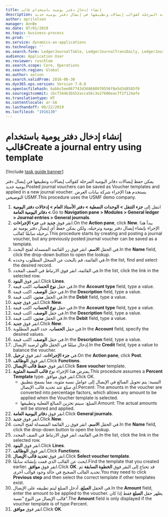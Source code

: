 ```yaml
---
title: إنشاء إدخال دفتر يومية باستخدام قالب
description: يمكن حفظ إيصالات دفاتر اليومية المرحلة كقوالب إيصالات وتطبيقها في إيصال دفتر يومية جديد.
author: aprilolson
manager: AnnBe
ms.date: 07/01/2019
ms.topic: business-process
ms.prod: ''
ms.service: dynamics-ax-applications
ms.technology: ''
ms.search.form: LedgerJournalTable, LedgerJournalTransDaily, LedgerJournalTransVoucherTemplate
audience: Application User
ms.reviewer: roschlom
ms.search.scope: Core, Operations
ms.search.region: Global
ms.author: aolson
ms.search.validFrom: 2016-06-30
ms.dyn365.ops.version: Version 7.0.0
ms.openlocfilehash: babbc5ee067743d368680970556f8e5d3d8585f0
ms.sourcegitcommit: cbcf344b3b552acca56c3e27606eac7f2f124afe
ms.translationtype: HT
ms.contentlocale: ar-SA
ms.lasthandoff: 08/22/2019
ms.locfileid: "1916130"
---
```

# <a name="create-a-journal-entry-using-template"></a><span data-ttu-id="ad17b-103">إنشاء إدخال دفتر يومية باستخدام قالب</span><span class="sxs-lookup"><span data-stu-id="ad17b-103">Create a journal entry using template</span></span>

[!include [task guide banner](../../includes/task-guide-banner.md)]

<span data-ttu-id="ad17b-104">يمكن حفظ إيصالات دفاتر اليومية المرحلة كقوالب إيصالات وتطبيقها في إيصال دفتر يومية جديد.</span><span class="sxs-lookup"><span data-stu-id="ad17b-104">Posted journal vouchers can be saved as Voucher templates and applied in a new journal voucher.</span></span> <span data-ttu-id="ad17b-105">يستخدم هذا الإجراء شركة بيانات العرض التوضيحي USMF.</span><span class="sxs-lookup"><span data-stu-id="ad17b-105">This procedure uses the USMF demo company.</span></span>

1. <span data-ttu-id="ad17b-106">انتقل إلى **جزء التنقل > الوحدات النمطية > دفتر الأستاذ العام > إدخالات دفتر اليومية > دفاتر اليومية العامة‬**.</span><span class="sxs-lookup"><span data-stu-id="ad17b-106">Go to **Navigation pane > Modules > General ledger > Journal entries > General journals**.</span></span>
2. <span data-ttu-id="ad17b-107">انقر فوق **جديد** في **جزء الإجراءات**.</span><span class="sxs-lookup"><span data-stu-id="ad17b-107">On the **Action pane**, click **New**.</span></span> <span data-ttu-id="ad17b-108">يبدأ هذا الإجراء بإنشاء إيصال دفتر يومية وترحيله، ولكن يمكن حفظ أي إيصال دفتر يومية تم ترحيله سابقًا كقالب.</span><span class="sxs-lookup"><span data-stu-id="ad17b-108">This procedure starts by creating and posting a journal voucher, but any previously posted journal voucher can be saved as a template.</span></span>  
3. <span data-ttu-id="ad17b-109">في الحقل **الاسم**، انقر فوق زر القائمة المنسدلة لفتح البحث.</span><span class="sxs-lookup"><span data-stu-id="ad17b-109">In the **Name** field, click the drop-down button to open the lookup.</span></span>
4. <span data-ttu-id="ad17b-110">في القائمة، قم بالبحث عن السجل المطلوب وحدده.</span><span class="sxs-lookup"><span data-stu-id="ad17b-110">In the list, find and select the desired record.</span></span>
5. <span data-ttu-id="ad17b-111">في القائمة، انقر فوق الارتباط في الصف المحدد.</span><span class="sxs-lookup"><span data-stu-id="ad17b-111">In the list, click the link in the selected row.</span></span>
6. <span data-ttu-id="ad17b-112">انقر فوق **البنود**.</span><span class="sxs-lookup"><span data-stu-id="ad17b-112">Click **Lines**.</span></span>
7. <span data-ttu-id="ad17b-113">في حقل **نوع الحساب**، اكتب قيمة.</span><span class="sxs-lookup"><span data-stu-id="ad17b-113">In the **Account type** field, type a value.</span></span>
8. <span data-ttu-id="ad17b-114">في حقل **الوصف**، اكتب قيمة.</span><span class="sxs-lookup"><span data-stu-id="ad17b-114">In the **Description** field, type a value.</span></span>
9. <span data-ttu-id="ad17b-115">في الحقل **مدين‬**، اكتب قيمة.</span><span class="sxs-lookup"><span data-stu-id="ad17b-115">In the **Debit** field, type a value.</span></span>
10. <span data-ttu-id="ad17b-116">انقر فوق **جديد**.</span><span class="sxs-lookup"><span data-stu-id="ad17b-116">Click **New**.</span></span>
11. <span data-ttu-id="ad17b-117">في حقل **نوع الحساب**، اكتب قيمة.</span><span class="sxs-lookup"><span data-stu-id="ad17b-117">In the **Account type** field, type a value.</span></span>
12. <span data-ttu-id="ad17b-118">في حقل **الوصف**، اكتب قيمة.</span><span class="sxs-lookup"><span data-stu-id="ad17b-118">In the **Description** field, type a value.</span></span>
13. <span data-ttu-id="ad17b-119">في الحقل **مدين‬**، اكتب قيمة.</span><span class="sxs-lookup"><span data-stu-id="ad17b-119">In the **Debit** field, type a value.</span></span>
14. <span data-ttu-id="ad17b-120">انقر فوق **جديد**.</span><span class="sxs-lookup"><span data-stu-id="ad17b-120">Click **New**.</span></span>
14. <span data-ttu-id="ad17b-121">في حقل **الحساب**، حدد القيم المطلوبة.</span><span class="sxs-lookup"><span data-stu-id="ad17b-121">In the **Account** field, specify the desired values.</span></span>
15. <span data-ttu-id="ad17b-122">في حقل **الوصف**، اكتب قيمة.</span><span class="sxs-lookup"><span data-stu-id="ad17b-122">In the **Description** field, type a value.</span></span>
16. <span data-ttu-id="ad17b-123">إدخال مبلغًا في الحقل **دائن** لرصيد الإيصال.</span><span class="sxs-lookup"><span data-stu-id="ad17b-123">In the **Credit** field, type a value to balance the voucher.</span></span>
17. <span data-ttu-id="ad17b-124">في **جزء الإجراءات**، انقر فوق **ترحيل**.</span><span class="sxs-lookup"><span data-stu-id="ad17b-124">On the **Action pane**, click **Post**.</span></span>
18. <span data-ttu-id="ad17b-125">انقر فوق **الوظائف**.</span><span class="sxs-lookup"><span data-stu-id="ad17b-125">Click **Functions**.</span></span>
19. <span data-ttu-id="ad17b-126">انقر فوق **حفظ قالب الإيصال**.</span><span class="sxs-lookup"><span data-stu-id="ad17b-126">Click **Save voucher** template.</span></span>
20. <span data-ttu-id="ad17b-127">يفترض هذا الإجراء نوع **قالب النسبة المئوية**.</span><span class="sxs-lookup"><span data-stu-id="ad17b-127">This procedure assumes a **Percent Template** type.</span></span> <span data-ttu-id="ad17b-128">انقر فوق موافق.</span><span class="sxs-lookup"><span data-stu-id="ad17b-128">Click OK.</span></span>
    - <span data-ttu-id="ad17b-129">النسبة: يتم تحويل المبالغ في الإيصال إلى عوامل نسبة مئوية، مما يسمح بتطبيق أي مبلغ عند تحديد قالب الإيصال.</span><span class="sxs-lookup"><span data-stu-id="ad17b-129">Percent: The amounts in the voucher are converted into percentage factors, which allows any amount to be applied when the Voucher template is selected.</span></span>
    - <span data-ttu-id="ad17b-130">المبلغ: سيتم تخزين المبالغ الفعلية وتطبيقها.</span><span class="sxs-lookup"><span data-stu-id="ad17b-130">Amount: The actual amounts will be stored and applied.</span></span>  
21. <span data-ttu-id="ad17b-131">انقر فوق **دفاتر اليومية العامة**.</span><span class="sxs-lookup"><span data-stu-id="ad17b-131">Click **General journals**.</span></span>
22. <span data-ttu-id="ad17b-132">انقر فوق **جديد**.</span><span class="sxs-lookup"><span data-stu-id="ad17b-132">Click **New**.</span></span>
23. <span data-ttu-id="ad17b-133">في الحقل **الاسم**، انقر فوق زر القائمة المنسدلة لفتح البحث.</span><span class="sxs-lookup"><span data-stu-id="ad17b-133">In the **Name** field, click the drop-down button to open the lookup.</span></span>
24. <span data-ttu-id="ad17b-134">في القائمة، انقر فوق الارتباط في الصف المحدد.</span><span class="sxs-lookup"><span data-stu-id="ad17b-134">In the list, click the link in the selected row.</span></span>
25. <span data-ttu-id="ad17b-135">انقر فوق **البنود**.</span><span class="sxs-lookup"><span data-stu-id="ad17b-135">Click **Lines**.</span></span>
26. <span data-ttu-id="ad17b-136">انقر فوق **الوظائف**.</span><span class="sxs-lookup"><span data-stu-id="ad17b-136">Click **Functions**.</span></span>
27. <span data-ttu-id="ad17b-137">انقر فوق **تحديد قالب الإيصال**.</span><span class="sxs-lookup"><span data-stu-id="ad17b-137">Click **Select voucher template**.</span></span>
28. <span data-ttu-id="ad17b-138">ابحث عن القالب الذي قمت بإنشائه سابقًا.</span><span class="sxs-lookup"><span data-stu-id="ad17b-138">Find the template that you created earlier.</span></span> <span data-ttu-id="ad17b-139">انقر فوق **موافق**.</span><span class="sxs-lookup"><span data-stu-id="ad17b-139">Click **OK**.</span></span> <span data-ttu-id="ad17b-140">قد تحتاج إلى النقر فوق **الخطوة السابقة** ثم تحديد القالب الصحيح في حالة وجود قوالب أخرى.</span><span class="sxs-lookup"><span data-stu-id="ad17b-140">You may need to click **Previous step** and then select the correct template if other templates exist.</span></span>  
29. <span data-ttu-id="ad17b-141">في الحقل **المبلغ**، أدخل المبلغ ليتم تطبيقه على الإيصال.</span><span class="sxs-lookup"><span data-stu-id="ad17b-141">In the **Amount** field, enter the amount to be applied to the voucher.</span></span> <span data-ttu-id="ad17b-142">يظهر حقل **المبلغ** فقط إذا كان قالب الإيصال من النوع "نسبة".</span><span class="sxs-lookup"><span data-stu-id="ad17b-142">The **Amount** field is only displayed if the voucher template is of type Percent.</span></span>  
30. <span data-ttu-id="ad17b-143">انقر فوق **موافق**.</span><span class="sxs-lookup"><span data-stu-id="ad17b-143">Click **OK**.</span></span>

